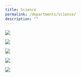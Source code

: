 ```yaml
---
title: Science
permalink: /departments/science/
description: ""
---
```

![](/images/science_1.png)

![](/images/science_2.png)

![](/images/science_3.png)

![](/images/science_4.png)

![](/images/science_5.png)